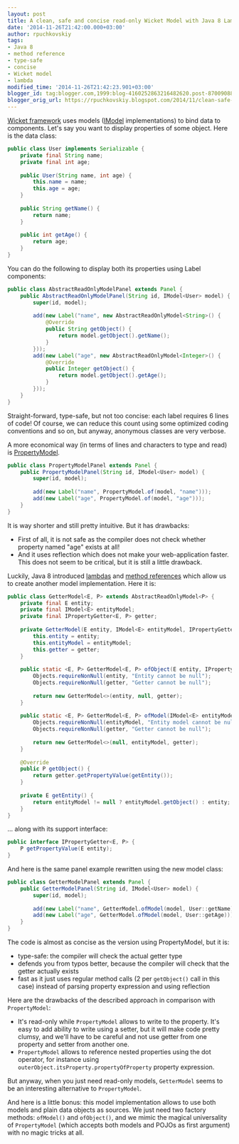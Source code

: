 ```yaml
---
layout: post
title: A clean, safe and concise read-only Wicket Model with Java 8 Lambdas
date: '2014-11-26T21:42:00.000+03:00'
author: rpuchkovskiy
tags:
- Java 8
- method reference
- type-safe
- concise
- Wicket model
- lambda
modified_time: '2014-11-26T21:42:23.901+03:00'
blogger_id: tag:blogger.com,1999:blog-4160252863216482620.post-8700908848124778459
blogger_orig_url: https://rpuchkovskiy.blogspot.com/2014/11/clean-safe-and-concise-read-only-wicket.html
---
```


<a href="http://wicket.apache.org/" target="_blank">Wicket framework</a> uses models
(<a href="https://wicket.apache.org/apidocs/1.4/org/apache/wicket/model/IModel.html" target="_blank">IModel</a>
implementations) to bind data to components. Let's say you want to display properties of some object. Here is the data class:

```java
public class User implements Serializable {
    private final String name;
    private final int age;
    
    public User(String name, int age) {
        this.name = name;
        this.age = age;
    }
    
    public String getName() {
        return name;
    }
    
    public int getAge() {
        return age;     
    }
}
```

You can do the following to display both its properties using Label components:

```java
public class AbstractReadOnlyModelPanel extends Panel {
    public AbstractReadOnlyModelPanel(String id, IModel<User> model) {
        super(id, model);
        
        add(new Label("name", new AbstractReadOnlyModel<String>() {
            @Override
            public String getObject() {
                return model.getObject().getName();
            }
        }));
        add(new Label("age", new AbstractReadOnlyModel<Integer>() {
            @Override
            public Integer getObject() {
                return model.getObject().getAge();
            }
        }));
    }
}
```
 
Straight-forward, type-safe, but not too concise: each label requires 6 lines of code! Of course, we can reduce this
count using some optimized coding conventions and so on, but anyway, anonymous classes are very verbose.

A more economical way (in terms of lines and characters to type and read) is
<a href="https://wicket.apache.org/apidocs/1.4/org/apache/wicket/model/PropertyModel.html" target="_blank">PropertyModel</a>.

```java
public class PropertyModelPanel extends Panel {
    public PropertyModelPanel(String id, IModel<User> model) {
        super(id, model);
        
        add(new Label("name", PropertyModel.of(model, "name")));
        add(new Label("age", PropertyModel.of(model, "age")));
    }
}
```

It is way shorter and still pretty intuitive. But it has drawbacks:

* First of all, it is not safe as the compiler does not check whether property named "age" exists at all!
* And it uses reflection which does not make your web-application faster. This does not seem to be critical,
but it is still a little drawback. 

Luckily, Java 8 introduced <a href="https://docs.oracle.com/javase/tutorial/java/javaOO/lambdaexpressions.html" target="_blank">lambdas</a>
and <a href="https://docs.oracle.com/javase/tutorial/java/javaOO/methodreferences.html" target="_blank">method references</a>
which allow us to create another model implementation. Here it is:

```java
public class GetterModel<E, P> extends AbstractReadOnlyModel<P> {
    private final E entity;
    private final IModel<E> entityModel;
    private final IPropertyGetter<E, P> getter;
    
    private GetterModel(E entity, IModel<E> entityModel, IPropertyGetter<E, P> getter) {
        this.entity = entity;
        this.entityModel = entityModel;
        this.getter = getter;
    }
    
    public static <E, P> GetterModel<E, P> ofObject(E entity, IPropertyGetter<E, P> getter) {
        Objects.requireNonNull(entity, "Entity cannot be null");
        Objects.requireNonNull(getter, "Getter cannot be null");
        
        return new GetterModel<>(entity, null, getter);
    }
    
    public static <E, P> GetterModel<E, P> ofModel(IModel<E> entityModel, IPropertyGetter<E, P> getter) {
        Objects.requireNonNull(entityModel, "Entity model cannot be null");
        Objects.requireNonNull(getter, "Getter cannot be null");
        
        return new GetterModel<>(null, entityModel, getter);
    }
    
    @Override
    public P getObject() {
        return getter.getPropertyValue(getEntity());
    }
    
    private E getEntity() {
        return entityModel != null ? entityModel.getObject() : entity;
    }
}
``` 

... along with its support interface:

```java
public interface IPropertyGetter<E, P> {
    P getPropertyValue(E entity);
}
```
 
And here is the same panel example rewritten using the new model class:

```java
public class GetterModelPanel extends Panel {
    public GetterModelPanel(String id, IModel<User> model) {
        super(id, model);
        
        add(new Label("name", GetterModel.ofModel(model, User::getName)));
        add(new Label("age", GetterModel.ofModel(model, User::getAge)));
    }
}
```
 
The code is almost as concise as the version using PropertyModel, but it is:

* type-safe: the compiler will check the actual getter type
* defends you from typos better, because the compiler will check that the getter actually exists
* fast as it just uses regular method calls (2 per `getObject()` call in this case) instead of parsing property
expression and using reflection

Here are the drawbacks of the described approach in comparison with `PropertyModel`:

* It's read-only while `PropertyModel` allows to write to the property. It's easy to add ability to write using
a setter, but it will make code pretty clumsy, and we'll have to be careful and not use getter from one property
and setter from another one.
* `PropertyModel` allows to reference nested properties using the dot operator, for instance using
`outerObject.itsProperty.propertyOfProperty` property expression.

But anyway, when you just need read-only models, `GetterModel` seems to be an interesting alternative to
`PropertyModel`.

And here is a little bonus: this model implementation allows to use both models and plain data objects as sources.
We just need two factory methods: `ofModel()` and `ofObject()`, and we mimic the magical universality of
`PropertyModel` (which accepts both models and POJOs as first argument) with no magic tricks at all.
